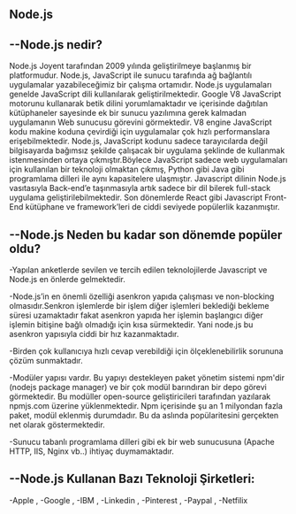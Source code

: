 Node.js
---------------



--Node.js nedir?
-----------------

Node.js Joyent tarafından 2009 yılında geliştirilmeye başlanmış bir platformudur. Node.js, JavaScript ile sunucu tarafında ağ bağlantılı uygulamalar yazabileceğimiz bir çalışma ortamıdır. Node.js uygulamaları genelde JavaScript dili kullanılarak geliştirilmektedir. Google V8 JavaScript motorunu kullanarak betik dilini yorumlamaktadır ve içerisinde dağıtılan kütüphaneler sayesinde ek bir sunucu yazılımına gerek kalmadan uygulamanın Web sunucusu görevini görmektedir. V8 engine JavaScript kodu makine koduna çevirdiği için uygulamalar çok hızlı performanslara erişebilmektedir. Node.js, JavaScript kodunu sadece tarayıcılarda değil bilgisayarda bağımsız şekilde çalışacak bir uygulama şeklinde de kullanmak istenmesinden ortaya çıkmıştır.Böylece JavaScript sadece web uygulamaları için kullanılan bir teknoloji olmaktan çıkmış, Python gibi Java gibi programlama dilleri ile aynı kapasitelere ulaşmıştır. Javascript dilinin Node.js vasıtasıyla Back-end’e taşınmasıyla artık sadece bir dil bilerek full-stack uygulama geliştirilebilmektedir. Son dönemlerde React gibi Javascript Front-End kütüphane ve framework’leri de ciddi seviyede popülerlik kazanmıştır.



--Node.js Neden bu kadar son dönemde popüler oldu?
----------------------------------------------------

-Yapılan anketlerde sevilen ve tercih edilen teknolojilerde Javascript ve Node.js en önlerde gelmektedir.

-Node.js’in en önemli özelliği asenkron yapıda çalışması ve non-blocking olmasıdır.Senkron işlemlerde bir işlem diğer işlemleri beklediği bekleme süresi uzamaktadır fakat asenkron yapıda her işlemin başlangıcı diğer işlemin bitişine bağlı olmadığı için kısa sürmektedir. Yani node.js bu asenkron yapısıyla ciddi bir hız kazanmaktadır.

-Birden çok kullanıcıya hızlı cevap verebildiği için ölçeklenebilirlik sorununa çözüm sunmaktadır.

-Modüler yapısı vardır. Bu yapıyı destekleyen paket yönetim sistemi  npm'dir (nodejs package manager) ve bir çok modül barındıran bir depo görevi görmektedir. Bu modüller 
open-source geliştiricileri tarafından yazılarak npmjs.com üzerine yüklenmektedir. Npm içerisinde şu an 1 milyondan fazla paket, modül eklenmiş durumdadır. Bu da aslında popülaritesini gerçekten net olarak göstermektedir.

-Sunucu tabanlı programlama dilleri gibi ek bir web sunucusuna (Apache HTTP, IIS, Nginx vb..) ihtiyaç duymamaktadır.

                                                  
--Node.js Kullanan Bazı Teknoloji Şirketleri:
----------------------------------------------
-Apple ,
-Google ,
-IBM ,
-Linkedin ,
-Pinterest ,
-Paypal ,
-Netfilix










